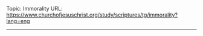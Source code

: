 Topic: Immorality
URL: https://www.churchofjesuschrist.org/study/scriptures/tg/immorality?lang=eng

---

